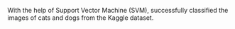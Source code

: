 With the help of Support Vector Machine (SVM), successfully classified the images of cats and dogs from the Kaggle  dataset.
